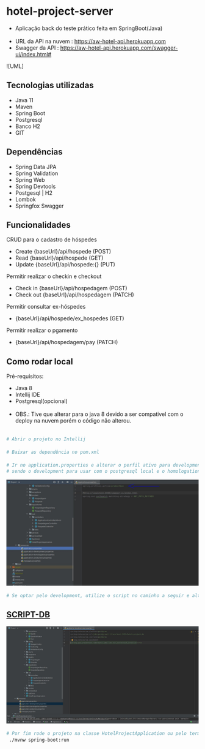 # hotel-project-server

- Aplicação back do teste prático feita em SpringBoot(Java)</br></br>
- URL da API na nuvem : https://aw-hotel-api.herokuapp.com
- Swagger da API : https://aw-hotel-api.herokuapp.com/swagger-ui/index.html#

![UML]

## Tecnologias utilizadas
- Java 11
- Maven
- Spring Boot
- Postgresql
- Banco H2
- GIT

## Dependências
- Spring Data JPA
- Spring Validation
- Spring Web
- Spring Devtools
- Postgesql | H2
- Lombok
- Springfox Swagger

## Funcionalidades

 CRUD para o cadastro de hóspedes
 - Create  {baseUrl}/api/hospede (POST) </br>
 - Read  {baseUrl}/api/hospede (GET) </br>
 - Update  {baseUrl}/api/hospede:{} (PUT) </br>

 Permitir realizar o checkin e checkout
- Check in  {baseUrl}/api/hospedagem (POST) 
- Check out  {baseUrl}/api/hospedagem (PATCH) </br>

 Permitir consultar ex-hóspedes
- {baseUrl}/api/hospede/ex_hospedes (GET)</br>

Permitir realizar o pgamento
- {baseUrl}/api/hospedagem/pay (PATCH)</br>
 


## Como rodar local
Pré-requisitos: 
- Java 8
- Intellij IDE
- Postgresql(opcional) </br></br>
- OBS.: Tive que alterar para o java 8 devido a ser compativel com o deploy na nuvem porém o código não alterou.

```bash

# Abrir o projeto no Intellij

# Baixar as dependência no pom.xml

# Ir no application.properties e alterar o perfil ativo para development ou homologation
# sendo o development para usar com o postgresql local e o homologation o banco h2
```
![UML](https://github.com/Bruno-ferrariv/hotel-project-server/blob/main/images/application.properties-image.JPG)

```bash
# Se optar pelo development, utilize o script no caminho a seguir e altere a senha no arquivo properties
```
## [SCRIPT-DB](https://github.com/Bruno-ferrariv/hotel-project-server/blob/main/database/DDL_Hotel_Project)
![UML](https://github.com/Bruno-ferrariv/hotel-project-server/blob/main/images/development-image.JPG)

```bash
# Por fim rode o projeto na classe HotelProjectApplication ou pelo terminal com o seguinte comando:
 ./mvnw spring-boot:run
```
